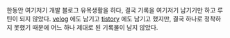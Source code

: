 한동안 여기저기 개발 블로그 유목생활을 하다, 결국 기록을 여기저기 남기기만 하고 루틴이 되지 않았다. 
[velog](https://velog.io/@2ood) 에도 남기고 [tistory](https://2ood.tistory.com/category/TIL) 에도 남기고 했지만, 결국 하나로 정착하지 못했기 때문에 어느 하나 제대로 된 기록물이 남지 않았다. 